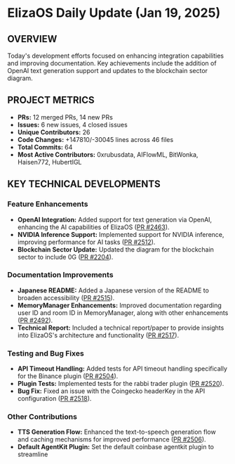 # ElizaOS Daily Update (Jan 19, 2025)

## OVERVIEW

Today's development efforts focused on enhancing integration capabilities and improving documentation. Key achievements include the addition of OpenAI text generation support and updates to the blockchain sector diagram.

## PROJECT METRICS

- **PRs:** 12 merged PRs, 14 new PRs
- **Issues:** 6 new issues, 4 closed issues
- **Unique Contributors:** 26
- **Code Changes:** +147810/-30045 lines across 46 files
- **Total Commits:** 64
- **Most Active Contributors:** 0xrubusdata, AIFlowML, BitWonka, Haisen772, HubertIGL

## KEY TECHNICAL DEVELOPMENTS

### Feature Enhancements

- **OpenAI Integration:** Added support for text generation via OpenAI, enhancing the AI capabilities of ElizaOS ([PR #2463](https://github.com/elizaos/eliza/pull/2463)).
- **NVIDIA Inference Support:** Implemented support for NVIDIA inference, improving performance for AI tasks ([PR #2512](https://github.com/elizaos/eliza/pull/2512)).
- **Blockchain Sector Update:** Updated the diagram for the blockchain sector to include 0G ([PR #2204](https://github.com/elizaos/eliza/pull/2204)).

### Documentation Improvements

- **Japanese README:** Added a Japanese version of the README to broaden accessibility ([PR #2515](https://github.com/elizaos/eliza/pull/2515)).
- **MemoryManager Enhancements:** Improved documentation regarding user ID and room ID in MemoryManager, along with other enhancements ([PR #2492](https://github.com/elizaos/eliza/pull/2492)).
- **Technical Report:** Included a technical report/paper to provide insights into ElizaOS's architecture and functionality ([PR #2517](https://github.com/elizaos/eliza/pull/2517)).

### Testing and Bug Fixes

- **API Timeout Handling:** Added tests for API timeout handling specifically for the Binance plugin ([PR #2504](https://github.com/elizaos/eliza/pull/2504)).
- **Plugin Tests:** Implemented tests for the rabbi trader plugin ([PR #2520](https://github.com/elizaos/eliza/pull/2520)).
- **Bug Fix:** Fixed an issue with the Coingecko headerKey in the API configuration ([PR #2518](https://github.com/elizaos/eliza/pull/2518)).

### Other Contributions

- **TTS Generation Flow:** Enhanced the text-to-speech generation flow and caching mechanisms for improved performance ([PR #2506](https://github.com/elizaos/eliza/pull/2506)).
- **Default AgentKit Plugin:** Set the default coinbase agentkit plugin to streamline
